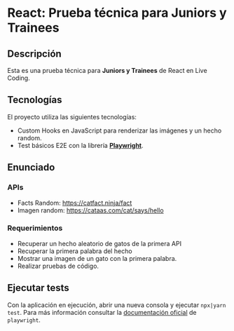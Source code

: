 # React: Prueba técnica para Juniors y Trainees

## Descripción

Esta es una prueba técnica para **Juniors y Trainees** de React en Live Coding.

## Tecnologías

El proyecto utiliza las siguientes tecnologías:

- Custom Hooks en JavaScript para renderizar las imágenes y un hecho random.
- Test básicos E2E con la librería [**Playwright**](https://playwright.dev/).

## Enunciado

### APIs

- Facts Random: <https://catfact.ninja/fact>
- Imagen random: <https://cataas.com/cat/says/hello>

### Requerimientos

- Recuperar un hecho aleatorio de gatos de la primera API
- Recuperar la primera palabra del hecho
- Mostrar una imagen de un gato con la primera palabra.
- Realizar pruebas de código.

## Ejecutar tests

Con la aplicación en ejecución, abrir una nueva consola y ejecutar `npx|yarn test`. Para más información consultar la [documentación oficial](https://playwright.dev/docs/intro) de `playwright`.
